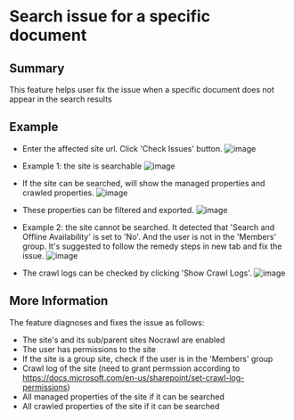 # Search issue for a specific document

## Summary
This feature helps user fix the issue when a specific document does not appear in the search results

## Example

* Enter the affected site url. Click 'Check Issues' button.
![image](https://user-images.githubusercontent.com/79626459/185375892-fe9ec6cc-a8d5-4d7b-a335-bf79d9643fdc.png)

* Example 1: the site is searchable
![image](https://user-images.githubusercontent.com/79626459/185376703-5fa27117-f267-441d-aa2b-82b05e88e8dc.png)

* If the site can be searched, will show the managed properties and crawled properties. 
![image](https://user-images.githubusercontent.com/79626459/185382866-e932a93c-1b62-45ee-b9a8-5663269e1994.png)

* These properties can be filtered and exported. 
![image](https://user-images.githubusercontent.com/79626459/185383097-d9cef95f-fa7f-40a6-9a02-627f880d0542.png)

* Example 2: the site cannot be searched. It detected that 'Search and Offline Availability' is set to 'No'. And the user is not in the 'Members' group. It's suggested to follow the remedy steps in new tab and fix the issue. 
![image](https://user-images.githubusercontent.com/79626459/185377239-370380a8-5254-4395-bb76-1f22a77fc11d.png)

* The crawl logs can be checked by clicking 'Show Crawl Logs'. 
![image](https://user-images.githubusercontent.com/79626459/185380691-5eb48fd0-d7b6-428b-a3b1-018aeb6b0f66.png)

## More Information

The feature diagnoses and fixes the issue as follows:

* The site's and its sub/parent sites Nocrawl are enabled
* The user has permissions to the site
* If the site is a group site, check if the user is in the 'Members' group
* Crawl log of the site (need to grant permssion according to https://docs.microsoft.com/en-us/sharepoint/set-crawl-log-permissions)
* All managed properties of the site if it can be searched
* All crawled properties of the site if it can be searched
